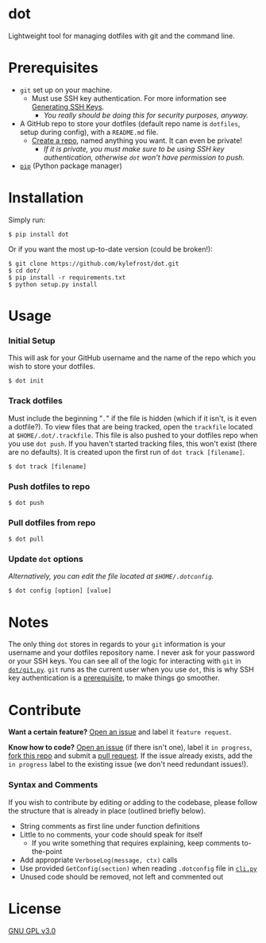 # dot

Lightweight tool for managing dotfiles with git and the command line.

# Prerequisites

- `git` set up on your machine.
    - Must use SSH key authentication. For more information see [Generating SSH Keys](https://help.github.com/articles/generating-ssh-keys/).
        - *You really should be doing this for security purposes, anyway.*
- A GitHub repo to store your dotfiles (default repo name is `dotfiles`, setup during config), with a `README.md` file.
    - [Create a repo](https://github.com/new), named anything you want. It can even be private!
        - *If it is private, you must make sure to be using SSH key authentication, otherwise `dot` won't have permission to push.*
- [`pip`](https://pypi.python.org/pypi/pip) (Python package manager)

# Installation

Simply run:

    $ pip install dot
    
Or if you want the most up-to-date version (could be broken!):
    
    $ git clone https://github.com/kylefrost/dot.git
    $ cd dot/
    $ pip install -r requirements.txt
    $ python setup.py install


# Usage

### Initial Setup

This will ask for your GitHub username and the name of the repo which you wish to store your dotfiles.

    $ dot init


### Track dotfiles

Must include the beginning "`.`" if the file is hidden (which if it isn't, is it even a dotfile?). To view files that are being tracked, open the `trackfile` located at `$HOME/.dot/.trackfile`. This file is also pushed to your dotfiles repo when you use `dot push`. If you haven't started tracking files, this won't exist (there are no defaults). It is created upon the first run of `dot track [filename]`.

    $ dot track [filename]


### Push dotfiles to repo

    $ dot push

### Pull dotfiles from repo

    $ dot pull

### Update `dot` options

*Alternatively, you can edit the file located at `$HOME/.dotconfig`.*

    $ dot config [option] [value]


# Notes

The only thing `dot` stores in regards to your `git` information is your username and your dotfiles repository name. I never ask for your password or your SSH keys. You can see all of the logic for interacting with `git` in [`dot/git.py`](dot/git.py). `git` runs as the current user when you use `dot`, this is why SSH key authentication is a [prerequisite](https://github.com/kylefrost/dot#prerequisites), to make things go smoother.

# Contribute

__Want a certain feature?__ [Open an issue](https://github.com/kylefrost/dot/issues) and label it `feature request`.

__Know how to code?__ [Open an issue](https://github.com/kylefrost/dot/issues) (if there isn't one), label it `in progress`, [fork this repo](https://github.com/kylefrost/dot/fork) and submit a [pull request](https://github.com/kylefrost/dot/pulls). If the issue already exists, add the `in progress` label to the existing issue (we don't need redundant issues!).

### Syntax and Comments

If you wish to contribute by editing or adding to the codebase, please follow the structure that is already in place (outlined briefly below).

- String comments as first line under function definitions
- Little to no comments, your code should speak for itself
    - If you write something that requires explaining, keep comments to-the-point
- Add appropriate `VerboseLog(message, ctx)` calls
- Use provided `GetConfig(section)` when reading `.dotconfig` file in [`cli.py`](dot/cli.py)
- Unused code should be removed, not left and commented out

# License

[GNU GPL v3.0](LICENSE)
